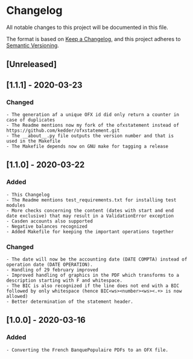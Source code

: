 # Changelog

All notable changes to this project will be documented in this file.

The format is based on [Keep a Changelog](https://keepachangelog.com/en/1.0.0/),
and this project adheres to [Semantic Versioning](https://semver.org/spec/v2.0.0.html).

## [Unreleased]

## [1.1.1] - 2020-03-23

### Changed

	- The generation af a unique OFX id did only return a counter in
	case of duplicates
	- The Readme mentions now my fork of the ofxstatement instead of
	https://github.com/kedder/ofxstatement.git
	- The __about__.py file outputs the version number and that is
	used in the Makefile
	- The Makefile depends now on GNU make for tagging a release

## [1.1.0] - 2020-03-22

### Added

	- This Changelog
	- The Readme mentions test_requirements.txt for installing test modules
	- More checks concerning the content (dates with start and end
	date exclusive) that may result in a ValidationError exception
	- Casden accounts also supported
	- Negative balances recognized
	- Added Makefile for keeping the important operations together

### Changed

	- The date will now be the accounting date (DATE COMPTA) instead of operation date (DATE OPERATION).
	- Handling of 29 february improved
	- Improved handling of graphics in the PDF which transforms to a
	description starting with F and whitespace.
	- The BIC is also recognized if the line does not end with a BIC
	followed by only whitespace (hence BIC<ws><number><ws><.+> is now
	allowed)
	- Better determination of the statement header.

## [1.0.0] - 2020-03-16

### Added

	- Converting the French BanquePopulaire PDFs to an OFX file.
